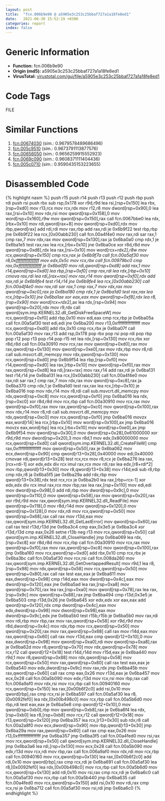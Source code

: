 ```yaml
---
layout: post
title:  "fcn.006b9e90 @ a5905e3c253c25bbaf727a1a18fe8ed1"
date:   2021-08-30 15:52:19 +0300
categories: report
index: false
---
```


# Generic Information
- **Function:** fcn.006b9e90
- **Origin (md5):** a5905e3c253c25bbaf727a1a18fe8ed1
- **VirusTotal:** [virustotal.com/gui/file/a5905e3c253c25bbaf727a1a18fe8ed1][virustotal_ref]

# Code Tags
<span class="tag" id="FILE">FILE</span>


# Similar Functions

1. [fcn.00674030][similar_1_ref] (sim.: 0.9679578489686496)
2. [fcn.005c9510][similar_2_ref] (sim.: 0.9673791113877576)
3. [fcn.00656050][similar_3_ref] (sim.: 0.9656259915552923)
4. [fcn.0069c090][similar_4_ref] (sim.: 0.9608371111404436)
5. [fcn.005c0710][similar_5_ref] (sim.: 0.9590435153223655)


# Disassembled Code

{% highlight nasm %}
push r15
push r14
push r13
push r12
push rbp
push rdi
push rsi
push rbx
sub rsp,0x178
xor r9d,r9d
lea rsi,[rsp+0x150]
lea rbx,[rsp+0xd0]
mov r13,rcx
mov rcx,rdx
mov r12,r8
mov dword[rsp+0x90],0
lea rax,[rsi+0x10]
mov rdx,rsi
mov qword[rsp+0x158],0
mov word[rsp+0x160],r9w
mov qword[rsp+0x150],rax
call fcn.0067bbe0
lea rdx,[rbx+0x10]
mov rdi,qword[rax+8]
mov qword[rsp+0xd0],rdx
mov rbp,qword[rax]
add rdi,rdi
mov rax,rbp
add rax,rdi
je 0x6b9f22
test rbp,rbp
jne 0x6b9f22
lea rcx,[0x00abb230]
call fcn.00a4f4e0
mov rax,rdi
sar rax,1
cmp rax,7
mov rdx,rax
mov qword[rsp+0x130],rax
ja 0x6ba0a0
cmp rdx,1
je 0x6ba1e5
test rax,rax
lea rcx,[rbx+0x10]
jne 0x6ba0ce
xor r8d,r8d
mov qword[rsp+0xd8],rdx
lea rax,[rsi+0x10]
mov word[rcx+rdx*2],r8w
mov rcx,qword[rsp+0x150]
cmp rcx,rax
je 0x6b9f7a
call fcn.00a5af30
mov r8,0xffffffffffffffff
mov edx,0x5c
mov rcx,rbx
call fcn.00979bc0
cmp rax,0xffffffffffffffff
je 0x6ba0f0
mov rdi,qword[rsp+0xd8]
add rax,1
mov r14,qword[rsp+0xd0]
lea rbp,[rsp+0xf0]
cmp rax,rdi
lea rdx,[rbp+0x10]
cmova rax,rdi
lea rdi,[rax+rax]
mov rax,r14
mov qword[rsp+0xf0],rdx
add rax,rdi
je 0x6b9fe4
test r14,r14
jne 0x6b9fe4
lea rcx,[0x00abb230]
call fcn.00a4f4e0
mov rax,rdi
sar rax,1
cmp rax,7
mov rdx,rax
mov qword[rsp+0xc0],rax
ja 0x6ba180
cmp rdx,1
je 0x6ba1d0
test rax,rax
lea rcx,[rbp+0x10]
jne 0x6ba1ae
xor eax,eax
mov qword[rsp+0xf8],rdx
lea r8,[rsp+0x90]
mov word[rcx+rdx*2],ax
lea rdx,[rsp+0x94]
mov qword[rsp+0x20],rdx
mov r9,rdx
call qword[sym.imp.KERNEL32.dll_GetDiskFreeSpaceW]
mov rcx,qword[rsp+0xf0]
add rbp,0x10
mov edi,eax
cmp rcx,rbp
je 0x6ba05a
call fcn.00a5af30
test edi,edi
jne 0x6ba200
mov r13,0xffffffffffffffff
mov rcx,qword[rsp+0xd0]
add rbx,0x10
cmp rcx,rbx
je 0x6ba07f
call fcn.00a5af30
mov rax,r13
add rsp,0x178
pop rbx
pop rsi
pop rdi
pop rbp
pop r12
pop r13
pop r14
pop r15
ret
lea rdx,[rsp+0x130]
mov rcx,rbx
xor r8d,r8d
call fcn.00a30910
mov rcx,rax
mov qword[rsp+0xd0],rax
mov rax,qword[rsp+0x130]
mov qword[rsp+0xe0],rax
mov rdx,rbp
mov r8,rdi
call sub.msvcrt.dll_memcpy
mov rdx,qword[rsp+0x130]
mov rcx,qword[rsp+0xd0]
jmp 0x6b9f54
lea rbp,[rsp+0xf0]
mov r14,qword[rsp+0xd0]
lea rax,[rbp+0x10]
mov qword[rsp+0xf0],rax
mov rax,qword[rsp+0xd8]
lea rdi,[rax+rax]
mov rax,r14
add rax,rdi
je 0x6ba131
test r14,r14
jne 0x6ba131
lea rcx,[0x00abb230]
call fcn.00a4f4e0
mov rax,rdi
sar rax,1
cmp rax,7
mov rdx,rax
mov qword[rsp+0xc8],rax
ja 0x6ba370
cmp rdx,1
je 0x6ba1d0
test rax,rax
lea rcx,[rbp+0x10]
je 0x6ba016
nop
mov rdx,r14
mov r8,rdi
call sub.msvcrt.dll_memcpy
mov rdx,qword[rsp+0xc8]
mov rcx,qword[rsp+0xf0]
jmp 0x6ba016
lea rdx,[rsp+0xc0]
xor r8d,r8d
mov rcx,rbp
call fcn.00a30910
mov rcx,rax
mov qword[rsp+0xf0],rax
mov rax,qword[rsp+0xc0]
mov qword[rsp+0x100],rax
mov rdx,r14
mov r8,rdi
call sub.msvcrt.dll_memcpy
mov rdx,qword[rsp+0xc0]
mov rcx,qword[rsp+0xf0]
jmp 0x6ba016
movzx eax,word[r14]
lea rcx,[rbp+0x10]
mov word[rsp+0x100],ax
jmp 0x6ba016
movzx eax,word[rbp]
lea rcx,[rbx+0x10]
mov word[rsp+0xe0],ax
jmp 0x6b9f54
mov qword[rsp+0x30],0
mov dword[rsp+0x28],0x61000000
xor r9d,r9d
mov dword[rsp+0x20],3
mov r8d,1
mov edx,0x80000000
mov rcx,qword[rsp+0xd0]
call qword[sym.imp.KERNEL32.dll_CreateFileW]
cmp rax,0xffffffffffffffff
mov qword[rsp+0x50],rax
je 0x6ba062
mov ecx,dword[rsp+0x90]
cmp qword[r13+0x28],0x40000
mov edi,0x40000
cmovae rdi,qword[r13+0x28]
test rcx,rcx
mov r8,rcx
je 0x6ba276
lea rax,[rcx+rdi-1]
xor edx,edx
div rcx
imul rax,rcx
mov rdi,rax
lea edx,[r8+rdi*2]
mov rbp,qword[r13+0x30]
mov r8,qword[r13+0x38]
mov r14d,edi
sub r8,rbp
cmp rdx,r8
ja 0x6ba5f5
jae 0x6ba29a
add rdx,rbp
mov qword[r13+0x38],rdx
test rcx,rcx
je 0x6ba2b0
lea rax,[rbp+rcx-1]
xor edx,edx
div rcx
imul rax,rcx
mov rbp,rax
lea rax,[rsp+0x110]
mov edi,edi
mov dword[rsp+0x98],0
add rdi,rbp
mov dword[rsp+0x9c],0
mov qword[rsp+0x110],0
mov qword[rsp+0x58],rax
mov qword[rsp+0x20],rax
xor r9d,r9d
mov rax,qword[sym.imp.KERNEL32.dll_ReadFile]
mov qword[rsp+0x118],0
mov r8d,r14d
mov qword[rsp+0x120],0
mov qword[rsp+0x128],0
mov rdx,rdi
mov rcx,qword[rsp+0x50]
mov qword[rsp+0x68],rax
call rax
mov r13d,eax
mov rax,qword[sym.imp.KERNEL32.dll_GetLastError]
mov qword[rsp+0x60],rax
call rax
test r13d,r13d
jne 0x6ba3c4
cmp eax,0x3e5
je 0x6ba3c4
xor r13d,r13d
cmp eax,0x26
setne r13b
neg r13
mov rcx,qword[rsp+0x50]
call qword[sym.imp.KERNEL32.dll_CloseHandle]
jmp 0x6ba069
lea rdx,[rsp+0xc8]
xor r8d,r8d
mov rcx,rbp
call fcn.00a30910
mov rcx,rax
mov qword[rsp+0xf0],rax
mov rax,qword[rsp+0xc8]
mov qword[rsp+0x100],rax
jmp 0x6ba160
mov rcx,qword[rsp+0xd0]
add rbx,0x10
cmp rcx,rbx
je 0x6ba3bc
call fcn.00a5af30
mov rcx,rsi
call fcn.008da260
mov rax,qword[sym.imp.KERNEL32.dll_GetOverlappedResult]
mov r9d,1
lea r8,[rsp+0x98]
mov rdx,qword[rsp+0x58]
mov rcx,qword[rsp+0x50]
mov qword[rsp+0x80],rax
call rax
test eax,eax
je 0x6ba611
mov eax,dword[rsp+0x98]
cmp r14d,eax
mov dword[rsp+0x4c],eax
mov dword[rsp+0x120],eax
jne 0x6ba5ad
lea rax,[rsp+0xa8]
mov qword[rsp+0x70],rax
lea rax,[rsp+0xa0]
mov qword[rsp+0x78],rax
lea rax,[rsp+0x9c]
mov qword[rsp+0x88],rax
jmp 0x6ba494
cmp r13d,0x3e5
je 0x6ba503
cmp r13d,0x26
jne 0x6ba645
xor edx,edx
xor eax,eax
add qword[rsp+0x120],rdx
cmp dword[rsp+0x4c],eax
mov edx,dword[rsp+0x98]
mov dword[rsp+0x98],eax
mov dword[rsp+0x9c],edx
jne 0x6ba5b0
test r15b,r15b
je 0x6ba5b0
mov rax,rdi
mov rdi,rbp
mov rbp,rax
mov rax,qword[rsp+0x58]
xor r9d,r9d
mov r8d,dword[rsp+0x4c]
mov rdx,rbp
mov rcx,qword[rsp+0x50]
mov qword[rsp+0x20],rax
mov rax,qword[rsp+0x68]
call rax
mov r14d,eax
mov rax,qword[rsp+0x60]
call rax
mov r13d,eax
cmp qword[r12+0x10],0
mov eax,dword[rsp+0x98]
mov qword[rsp+0xa0],rdi
mov qword[rsp+0xa8],rax
je 0x6ba62d
mov r8,qword[rsp+0x70]
mov rdx,qword[rsp+0x78]
mov rcx,r12
call qword[r12+0x18]
test r14d,r14d
mov r15d,eax
je 0x6ba440
mov r9d,1
mov r8,qword[rsp+0x88]
mov rdx,qword[rsp+0x58]
mov rcx,qword[rsp+0x50]
mov rax,qword[rsp+0x80]
call rax
test eax,eax
je 0x6ba540
mov edx,dword[rsp+0x9c]
mov rax,rdx
jmp 0x6ba45b
mov rax,qword[rsp+0x60]
call rax
cmp eax,0x26
mov r13d,eax
je 0x6ba457
mov ecx,0x28
call fcn.00a5b090
mov edx,r13d
mov rcx,rsi
mov rbp,rax
call fcn.006a9af0
mov rdx,rsi
mov rcx,rbp
call fcn.00940160
mov rcx,qword[rsp+0x150]
lea rax,[0x00b6f2c0]
add rsi,0x10
mov qword[rbp],rax
cmp rcx,rsi
je 0x6ba597
call fcn.00a5af30
lea r8,[0x0092fef0]
lea rdx,[0x00b498c0]
mov rcx,rbp
call fcn.00a5b6d0
mov rbp,rdi
test eax,eax
je 0x6ba5e8
cmp qword[r12+0x10],0
mov qword[rsp+0xb0],rbp
mov qword[rsp+0xb8],rax
je 0x6ba6f4
lea rdx,[rsp+0xb0]
lea r8,[rsp+0xb8]
mov rcx,r12
call qword[r12+0x18]
mov r13,qword[rsp+0x120]
jmp 0x6ba357
lea rcx,[r13+0x30]
sub rdx,r8
call fcn.00a2a8f0
mov ecx,dword[rsp+0x90]
mov rbp,qword[r13+0x30]
jmp 0x6ba29a
mov rax,qword[rsp+0x60]
call rax
cmp eax,0x26
mov r13,0xffffffffffffffff
jne 0x6ba357
jmp 0x6ba3f5
call fcn.00a4fed0
mov rsi,rax
mov rcx,qword[rsp+0x50]
call qword[sym.imp.KERNEL32.dll_CloseHandle]
jmp 0x6ba3a6
lea rdi,[rsp+0x130]
mov ecx,0x28
call fcn.00a5b090
mov edx,r13d
mov rcx,rdi
mov rbp,rax
call fcn.006a9af0
mov rdx,rdi
mov rcx,rbp
call fcn.00940160
mov rcx,qword[rsp+0x130]
lea rax,[0x00b6f2c0]
add rdi,0x10
mov qword[rbp],rax
cmp rcx,rdi
je 0x6ba691
call fcn.00a5af30
lea r8,[0x0092fef0]
lea rdx,[0x00b498c0]
mov rcx,rbp
call fcn.00a5b6d0
mov rcx,qword[rsp+0x130]
add rdi,0x10
mov rsi,rax
cmp rcx,rdi
je 0x6ba6c0
call fcn.00a5af30
mov rcx,rbp
call fcn.00a5b440
jmp 0x6ba635
call fcn.00a4fed0
mov rcx,qword[rsp+0x150]
add rsi,0x10
mov rdi,rax
cmp rcx,rsi
je 0x6ba712
call fcn.00a5af30
mov rsi,rdi
jmp 0x6ba6c0
{% endhighlight %}


[similar_1_ref]: /report/fcn.00674030@a5905e3c253c25bbaf727a1a18fe8ed1
[similar_2_ref]: /report/fcn.005c9510@a5905e3c253c25bbaf727a1a18fe8ed1
[similar_3_ref]: /report/fcn.00656050@a5905e3c253c25bbaf727a1a18fe8ed1
[similar_4_ref]: /report/fcn.0069c090@a5905e3c253c25bbaf727a1a18fe8ed1
[similar_5_ref]: /report/fcn.005c0710@a5905e3c253c25bbaf727a1a18fe8ed1
[virustotal_ref]: https://www.virustotal.com/gui/file/a5905e3c253c25bbaf727a1a18fe8ed1